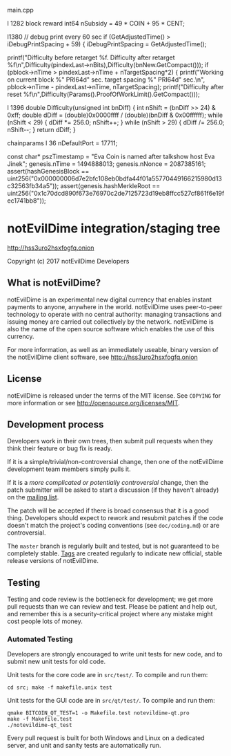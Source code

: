 


main.cpp

l 1282 block reward int64 nSubsidy = 49 * COIN + 95 * CENT;

l1380    // debug print every 60 sec
if (GetAdjustedTime() > iDebugPrintSpacing + 59)
{
iDebugPrintSpacing = GetAdjustedTime();

printf("Difficulty before retarget %f. Difficulty after retarget %f\n",Difficulty(pindexLast->nBits),Difficulty(bnNew.GetCompact()));
if (pblock->nTime > pindexLast->nTime + nTargetSpacing*2)
{
printf("Working on current block %" PRI64d" sec. target spacing %" PRI64d" sec.\n", pblock->nTime - pindexLast->nTime, nTargetSpacing);
printf("Difficulty after reset %f\n",Difficulty(Params().ProofOfWorkLimit().GetCompact()));

l 1396
double Difficulty(unsigned int bnDiff)
{
int nShift = (bnDiff >> 24) & 0xff;
double dDiff =
(double)0x0000ffff / (double)(bnDiff & 0x00ffffff);
while (nShift < 29)
{
dDiff *= 256.0;
nShift++;
}
while (nShift > 29)
{
dDiff /= 256.0;
nShift--;
}
return dDiff;
}

chainparams l 36 nDefaultPort = 17711;

const char* pszTimestamp = "Eva Coin is named after talkshow host Eva Jinek";
genesis.nTime    = 1494888013;
genesis.nNonce   = 2087385161;
assert(hashGenesisBlock == uint256("0x000000006d7e2bfc108eb0bdfa44f01a55770449166215980d13c32563fb34a5"));
assert(genesis.hashMerkleRoot == uint256("0x1c70dcd890f673e76970c2de7125723d19eb8ffcc527cf861f6e19fec1741bb8"));

notEvilDime integration/staging tree
================================

http://hss3uro2hsxfogfq.onion

Copyright (c) 2017 notEvilDime Developers

What is notEvilDime?
----------------

notEvilDime is an experimental new digital currency that enables instant payments to
anyone, anywhere in the world. notEvilDime uses peer-to-peer technology to operate
with no central authority: managing transactions and issuing money are carried
out collectively by the network. notEvilDime is also the name of the open source
software which enables the use of this currency.

For more information, as well as an immediately useable, binary version of
the notEvilDime client software, see http://hss3uro2hsxfogfq.onion

License
-------

notEvilDime is released under the terms of the MIT license. See `COPYING` for more
information or see http://opensource.org/licenses/MIT.

Development process
-------------------

Developers work in their own trees, then submit pull requests when they think
their feature or bug fix is ready.

If it is a simple/trivial/non-controversial change, then one of the notEvilDime
development team members simply pulls it.

If it is a *more complicated or potentially controversial* change, then the patch
submitter will be asked to start a discussion (if they haven't already) on the
[mailing list](http://sourceforge.net/mailarchive/forum.php?forum_name=notevildime-development).

The patch will be accepted if there is broad consensus that it is a good thing.
Developers should expect to rework and resubmit patches if the code doesn't
match the project's coding conventions (see `doc/coding.md`) or are
controversial.

The `master` branch is regularly built and tested, but is not guaranteed to be
completely stable. [Tags](https://github.com/notevildime/notevildime/tags) are created
regularly to indicate new official, stable release versions of notEvilDime.

Testing
-------

Testing and code review is the bottleneck for development; we get more pull
requests than we can review and test. Please be patient and help out, and
remember this is a security-critical project where any mistake might cost people
lots of money.

### Automated Testing

Developers are strongly encouraged to write unit tests for new code, and to
submit new unit tests for old code.

Unit tests for the core code are in `src/test/`. To compile and run them:

    cd src; make -f makefile.unix test

Unit tests for the GUI code are in `src/qt/test/`. To compile and run them:

    qmake BITCOIN_QT_TEST=1 -o Makefile.test notevildime-qt.pro
    make -f Makefile.test
    ./notevildime-qt_test

Every pull request is built for both Windows and Linux on a dedicated server,
and unit and sanity tests are automatically run.
